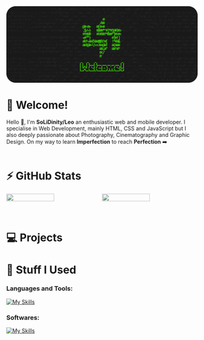 <img src="https://github.com/SoLiDinity/SoLiDinity/blob/main/images/WELKOMEN.png" />                    

# 👋 Welcome!
Hello 👋, I'm **SoLiDinity/Leo** an enthusiastic web and mobile developer. I specialise in Web Development, mainly HTML, CSS and JavaScript but I also deeply passionate about Photography, Cinematography and Graphic Design. On my way to learn **Imperfection** to reach **Perfection** ➡️
<br>
<br>

# ⚡ GitHub Stats
<a href="https://github.com/SoLiDinity"><img width="50%" height="50%" src="https://github-readme-stats.vercel.app/api?username=SoLiDinity&show_icons=true&theme=dark&border_radius=20&icon_color=C3EB00&title_color=42f404&text_color=ffffff"></a>
<a href="https://github.com/SoLiDinity"><img align="right" width="50%" height="50%" src="https://github-readme-streak-stats.herokuapp.com?user=SoLiDinity&theme=dark&border_radius=20&mode=weekly&fire=C3EB00&ring=42F404&currStreakLabel=C3EB00&sideLabels=42F404"></a>  
<br>
<br>
# 💻 Projects


# 🧰 Stuff I Used
### Languages and Tools:
[![My Skills](https://skillicons.dev/icons?i=html,css,js,php,dart,mysql,wordpress,flutter)](https://skillicons.dev)
<br>
### Softwares:
[![My Skills](https://skillicons.dev/icons?i=vscode,figma,ai,pr,ae)](https://skillicons.dev)
<br>
                                          

